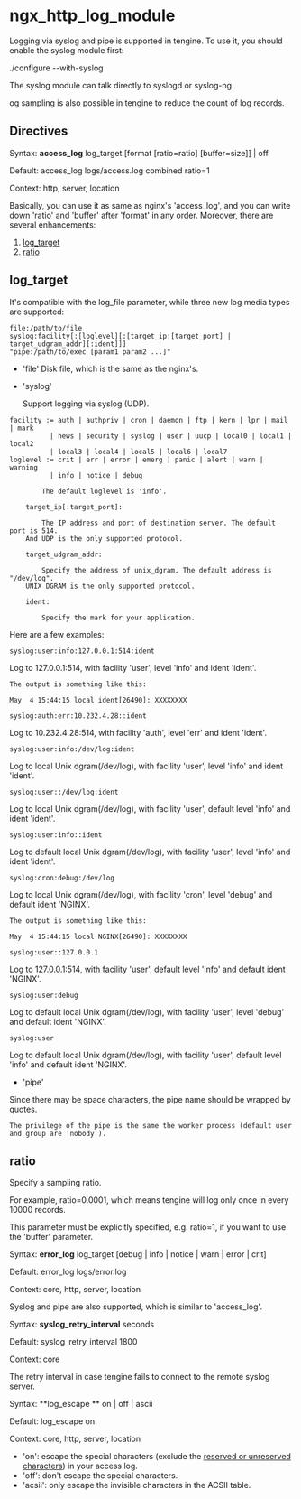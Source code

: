 # ngx_http_log_module

Logging via syslog and pipe is supported in tengine. To use it, you should enable the syslog module first:

./configure --with-syslog

The syslog module can talk directly to syslogd or syslog-ng.

og sampling is also possible in tengine to reduce the count of log records.

## Directives

Syntax: **access_log** log_target [format [ratio=ratio] [buffer=size]] | off

Default: access_log logs/access.log combined ratio=1

Context: http, server, location


Basically, you can use it as same as nginx's 'access_log', and you can write down 'ratio' and 'buffer' after 'format' in any order.
Moreover, there are several enhancements: 

1.  [log_target](#log_target)
2.  [ratio](#ratio)

## log_target

It's compatible with the log_file parameter, while three new log media types are supported:

```
file:/path/to/file
syslog:facility[:[loglevel][:[target_ip:[target_port] | target_udgram_addr][:ident]]]
"pipe:/path/to/exec [param1 param2 ...]"
```

*   'file'
Disk file, which is the same as the nginx's.
*   'syslog'

    Support logging via syslog (UDP).

```
facility := auth | authpriv | cron | daemon | ftp | kern | lpr | mail | mark
          | news | security | syslog | user | uucp | local0 | local1 | local2
          | local3 | local4 | local5 | local6 | local7
loglevel := crit | err | error | emerg | panic | alert | warn | warning
          | info | notice | debug

        The default loglevel is 'info'.

    target_ip[:target_port]:

        The IP address and port of destination server. The default port is 514.
    And UDP is the only supported protocol.

    target_udgram_addr:

        Specify the address of unix_dgram. The default address is "/dev/log".
    UNIX DGRAM is the only supported protocol.

    ident:

        Specify the mark for your application.
```

Here are a few examples:

```
syslog:user:info:127.0.0.1:514:ident
```

Log to 127.0.0.1:514, with facility 'user', level 'info' and ident 'ident'.

    The output is something like this:

```
May  4 15:44:15 local ident[26490]: XXXXXXXX
```

```
syslog:auth:err:10.232.4.28::ident
```

Log to 10.232.4.28:514, with facility 'auth', level 'err' and ident 'ident'.

```
syslog:user:info:/dev/log:ident
```

Log to local Unix dgram(/dev/log), with facility 'user', level 'info' and ident 'ident'.

```
syslog:user::/dev/log:ident
```

Log to local Unix dgram(/dev/log), with facility 'user', default level 'info' and ident 'ident'.

```
syslog:user:info::ident
```

Log to default local Unix dgram(/dev/log), with facility 'user', level 'info' and ident 'ident'.

```
syslog:cron:debug:/dev/log
```

Log to local Unix dgram(/dev/log), with facility 'cron', level 'debug' and default ident 'NGINX'.

    The output is something like this:

```
May  4 15:44:15 local NGINX[26490]: XXXXXXXX
```


```
syslog:user::127.0.0.1

```

Log to 127.0.0.1:514, with facility 'user', default level 'info' and default ident 'NGINX'.

```
syslog:user:debug
```

Log to default local Unix dgram(/dev/log), with facility 'user', level 'debug' and default ident 'NGINX'.

```
syslog:user
```

Log to default local Unix dgram(/dev/log), with facility 'user', default level 'info' and default ident 'NGINX'.

*   'pipe'

Since there may be space characters, the pipe name should be wrapped by quotes.

    The privilege of the pipe is the same the worker process (default user and group are 'nobody').

## ratio

Specify a sampling ratio.

For example, ratio=0.0001, which means tengine will log only once in every 10000 records.

This parameter must be explicitly specified, e.g. ratio=1, if you want to use the 'buffer' parameter.

Syntax: **error_log** log_target [debug | info | notice | warn | error | crit]

Default: error_log logs/error.log

Context: core, http, server, location

Syslog and pipe are also supported, which is similar to 'access_log'.

Syntax: **syslog_retry_interval** seconds

Default: syslog_retry_interval 1800

Context: core

The retry interval in case tengine fails to connect to the remote syslog server. 

Syntax: **log_escape ** on | off | ascii

Default: log_escape on

Context: core, http, server, location

*   'on': escape the special characters (exclude the [reserved or unreserved characters](http://en.wikipedia.org/wiki/Percent-encoding#Types_of_URI_characters)) in your access log.
*   'off': don't escape the special characters.
*   'acsii': only escape the invisible characters in the ACSII table.
